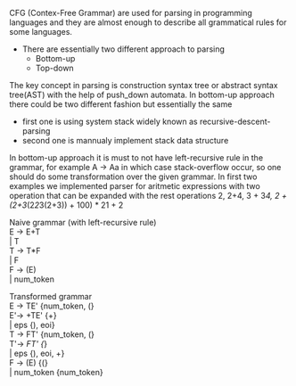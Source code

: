 CFG (Contex-Free Grammar) are used for parsing in programming languages and they are almost enough to describe all grammatical rules for some languages.
  - There are essentially two different approach to parsing
      - Bottom-up
      - Top-down<br>


The key concept in parsing is construction syntax tree or abstract syntax tree(AST) with the help of push_down automata.
In bottom-up approach there could be two different fashion but essentially the same
  - first one is using system stack widely known as recursive-descent-parsing
  - second one is mannualy implement stack data structure

In bottom-up approach it is must to not have left-recursive rule in the grammar, for example A -> Aa in which case stack-overflow
occur, so one should do some transformation over the given grammar.
In first two examples we implemented parser for aritmetic expressions with two operation that can be expanded with the rest operations
2, 2+4, 3 + 3*4, 2 + (2+3*(2*2*3(2+3)) + 100) * 21 + 2

Naive grammar (with left-recursive rule)<br>
  E ->  E+T<br> 
        | T<br>
  T ->  T*F<br>
      | F<br>
  F ->  (E)<br>
      | num_token<br>

Transformed grammar <br>
  E ->  TE'	  {num_token, (}<br>
  E'->  +TE'	  {+}<br>
      | eps	  {), eoi}<br>
  T ->  FT'	  {num_token, (}<br>
  T'->  *FT'	  {*}<br>
      | eps	  {), eoi, +}<br>
  F ->  (E)	  {(}<br>
      | num_token	  {num_token}<br>
    
